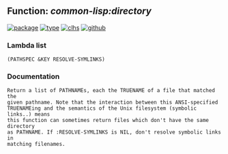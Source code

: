 ## Function: ***common-lisp:directory***
[![package](https://img.shields.io/badge/Package-COMMON--LISP-5f9ea0.svg?style=social&colorA=999999)](../) [![type](https://img.shields.io/badge/Type-Function-5f9ea0.svg?style=social&colorA=999999)](../#function) [![clhs](https://img.shields.io/badge/CLHS-DIRECTORY-5f9ea0.svg?style=social&colorA=999999)](http://www.lispworks.com/documentation/HyperSpec/Body/f_dir.htm) [![github](https://img.shields.io/badge/GitHub-View_the_source-5f9ea0.svg?style=social&colorA=999999&logo=github)](https://github.com/sbcl/sbcl/blob/master/src/code/filesys.lisp/) 
### Lambda list
```
(PATHSPEC &KEY RESOLVE-SYMLINKS)
```
### Documentation
```
Return a list of PATHNAMEs, each the TRUENAME of a file that matched the
given pathname. Note that the interaction between this ANSI-specified
TRUENAMEing and the semantics of the Unix filesystem (symbolic links..) means
this function can sometimes return files which don't have the same directory
as PATHNAME. If :RESOLVE-SYMLINKS is NIL, don't resolve symbolic links in
matching filenames.
```
